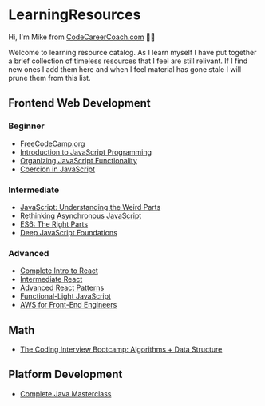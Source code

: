 # LearningResources

Hi, I'm Mike from [CodeCareerCoach.com](http://www.codecareercoach.com) :wave::smile:

Welcome to learning resource catalog.  As I learn myself I have put together a brief collection of timeless resources that I feel are still relivant. If I find new ones I add them here and when I feel material has gone stale I will prune them from this list. 

## Frontend Web Development

### Beginner

+ [FreeCodeCamp.org](http://www.freecodecamp.org)
+ [Introduction to JavaScript Programming](https://frontendmasters.com/courses/javascript-basics/)
+ [Organizing JavaScript Functionality](https://frontendmasters.com/courses/organizing-javascript/)
+ [Coercion in JavaScript](https://frontendmasters.com/courses/javascript-coercion/)

### Intermediate

+ [JavaScript: Understanding the Weird Parts](https://www.udemy.com/share/1000n6/)
+ [Rethinking Asynchronous JavaScript](https://frontendmasters.com/courses/rethinking-async-js/)
+ [ES6: The Right Parts](https://frontendmasters.com/courses/es6-right-parts/)
+ [Deep JavaScript Foundations](https://frontendmasters.com/courses/javascript-foundations/)

### Advanced
+ [Complete Intro to React](https://frontendmasters.com/courses/complete-react-v4/)
+ [Intermediate React](https://frontendmasters.com/courses/intermediate-react/)
+ [Advanced React Patterns](https://www.udemy.com/share/10007kAEEZeFhRTHQ=/)
+ [Functional-Light JavaScript](https://frontendmasters.com/courses/functional-javascript-v2/)
+ [AWS for Front-End Engineers](https://frontendmasters.com/courses/aws-frontend-react/)

## Math

+ [The Coding Interview Bootcamp: Algorithms + Data Structure](https://www.udemy.com/share/1001cQAEEZeFhRTHQ=/)

## Platform Development
+ [Complete Java Masterclass](https://www.udemy.com/share/10007kAEEZeFhRTHQ=/)
